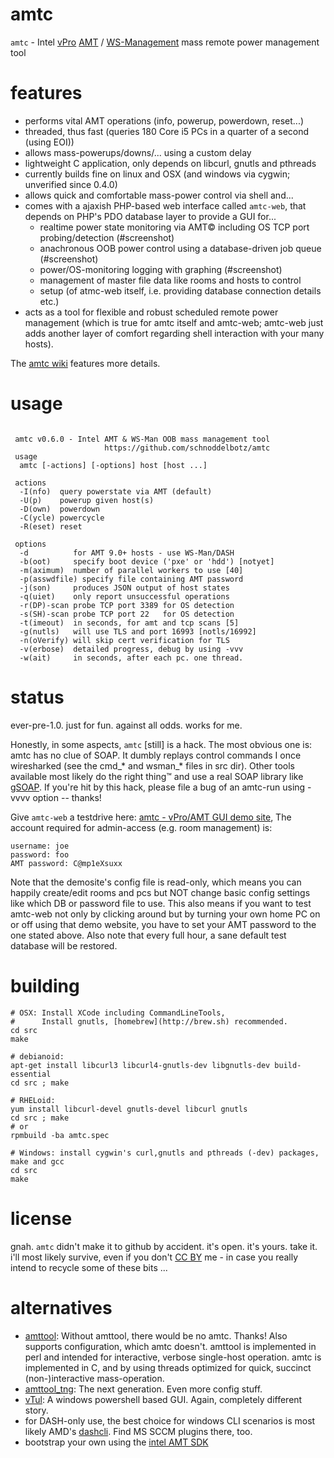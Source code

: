 amtc
====

`amtc` - Intel [vPro](http://de.wikipedia.org/wiki/Intel_vPro) [AMT](http://en.wikipedia.org/wiki/Intel_Active_Management_Technology) / [WS-Management](http://en.wikipedia.org/wiki/WS-Management) mass remote power management tool

features
========

* performs vital AMT operations (info, powerup, powerdown, reset...)
* threaded, thus fast (queries 180 Core i5 PCs in a quarter of a second (using EOI))
* allows mass-powerups/downs/... using a custom delay
* lightweight C application, only depends on libcurl, gnutls and pthreads
* currently builds fine on linux and OSX (and windows via cygwin; unverified since 0.4.0)
* allows quick and comfortable mass-power control via shell and...
* comes with a ajaxish PHP-based web interface called `amtc-web`,
  that depends on PHP's PDO database layer to provide a GUI for...
  * realtime power state monitoring via AMT© including OS TCP port probing/detection (#screenshot)
  * anachronous OOB power control using a database-driven job queue (#screenshot)
  * power/OS-monitoring logging with graphing (#screenshot)
  * management of master file data like rooms and hosts to control
  * setup (of atmc-web itself, i.e. providing database connection details etc.)
* acts as a tool for flexible and robust scheduled remote power management (which is true for amtc itself and amtc-web; amtc-web just adds another layer of comfort regarding shell interaction with your many hosts).

The [amtc wiki](https://github.com/schnoddelbotz/amtc/wiki) features more details.


usage
=====

```

 amtc v0.6.0 - Intel AMT & WS-Man OOB mass management tool
                     https://github.com/schnoddelbotz/amtc
 usage
  amtc [-actions] [-options] host [host ...]

 actions
  -I(nfo)  query powerstate via AMT (default)
  -U(p)    powerup given host(s)
  -D(own)  powerdown
  -C(ycle) powercycle
  -R(eset) reset

 options
  -d          for AMT 9.0+ hosts - use WS-Man/DASH
  -b(oot)     specify boot device ('pxe' or 'hdd') [notyet]
  -m(aximum)  number of parallel workers to use [40]
  -p(asswdfile) specify file containing AMT password
  -j(son)     produces JSON output of host states
  -q(uiet)    only report unsuccessful operations
  -r(DP)-scan probe TCP port 3389 for OS detection
  -s(SH)-scan probe TCP port 22   for OS detection
  -t(imeout)  in seconds, for amt and tcp scans [5]
  -g(nutls)   will use TLS and port 16993 [notls/16992]
  -n(oVerify) will skip cert verification for TLS
  -v(erbose)  detailed progress, debug by using -vvv
  -w(ait)     in seconds, after each pc. one thread.

```

status
======
ever-pre-1.0. just for fun. against all odds. works for me.

Honestly, in some aspects, `amtc` [still] is a hack. The most obvious
one is: amtc has no clue of SOAP. It dumbly replays control commands
I once wiresharked (see the cmd_* and wsman_* files in src dir).
Other tools available most likely do the right thing™ and use
a real SOAP library like [gSOAP](http://www.cs.fsu.edu/~engelen/soap.html).
If you're hit by this hack, please file a bug of an amtc-run
using -vvvv option -- thanks!

Give `amtc-web` a testdrive here:
<a href="http://jan.hacker.ch/projects/amtc/demo">amtc - vPro/AMT GUI demo site</a>,
The account required for admin-access (e.g. room management) is:
```
username: joe
password: foo
AMT password: C@mp1eXsuxx
```
Note that the demosite's config file is read-only, which means you can
happily create/edit rooms and pcs but NOT change basic config settings
like which DB or password file to use. This also means if you want to
test amtc-web not only by clicking around but by turning your own home
PC on or off using that demo website, you have to set your AMT password 
to the one stated above. Also note that every full hour, a sane default 
test database will be restored.

building
========
```
# OSX: Install XCode including CommandLineTools,
#      Install gnutls, [homebrew](http://brew.sh) recommended.
cd src
make

# debianoid: 
apt-get install libcurl3 libcurl4-gnutls-dev libgnutls-dev build-essential
cd src ; make

# RHELoid: 
yum install libcurl-devel gnutls-devel libcurl gnutls
cd src ; make
# or
rpmbuild -ba amtc.spec

# Windows: install cygwin's curl,gnutls and pthreads (-dev) packages, make and gcc
cd src
make
```

license
=======
gnah. `amtc` didn't make it to github by accident. it's open. it's yours. take it.
i'll most likely survive, even if you don't [CC BY](http://creativecommons.org/licenses/by/3.0/)
me - in case you really intend to recycle some of these bits ...

alternatives
============
- [amttool](http://www.kraxel.org/cgit/amtterm/tree/amttool):
  Without amttool, there would be no amtc. Thanks! Also supports configuration, which amtc doesn't.
  amttool is implemented in perl and intended for interactive, verbose single-host operation.
  amtc is implemented in C, and by using threads optimized for quick, succinct (non-)interactive mass-operation.
- [amttool_tng](http://sourceforge.net/projects/amttool-tng):
  The next generation. Even more config stuff.
- [vTul](https://github.com/Tulpep/vTul):
  A windows powershell based GUI. Again, completely different story.
- for DASH-only use, the best choice for windows CLI scenarios is most likely AMD's [dashcli](http://developer.amd.com/tools-and-sdks/cpu-development/client-management-tools-for-dmtf-dash/). Find MS SCCM plugins there, too.
- bootstrap your own using the [intel AMT SDK](http://software.intel.com/sites/manageability/AMT_Implementation_and_Reference_Guide)
